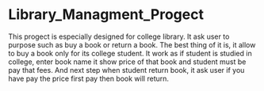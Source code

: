# Library_Managment_Progect
This progect is especially designed for college library.
It ask user to purpose such as buy a book or return a book.
The best thing of it is, it allow to buy a book only for its college student.
It work as if student is studied in college, enter book name it show price of that book and student must be pay that fees.
And next step when student return book, it ask user if you have pay the price first pay then book will return. 
